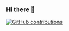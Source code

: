 ### Hi there 👋
[![GitHub contributions](https://github-readme-stats.vercel.app/api?username=EduardMalkhasyan)](https://github.com/EduardMalkhasyan)

<!--
**EduardMalkhasyan/EduardMalkhasyan** is a ✨ _special_ ✨ repository because its `README.md` (this file) appears on your GitHub profile.

Here are some ideas to get you started:

- 🔭 I’m currently working on ...
- 🌱 I’m currently learning ...
- 👯 I’m looking to collaborate on ...
- 🤔 I’m looking for help with ...
- 💬 Ask me about ...
- 📫 How to reach me: ...
- 😄 Pronouns: ...
- ⚡ Fun fact: ...
-->
